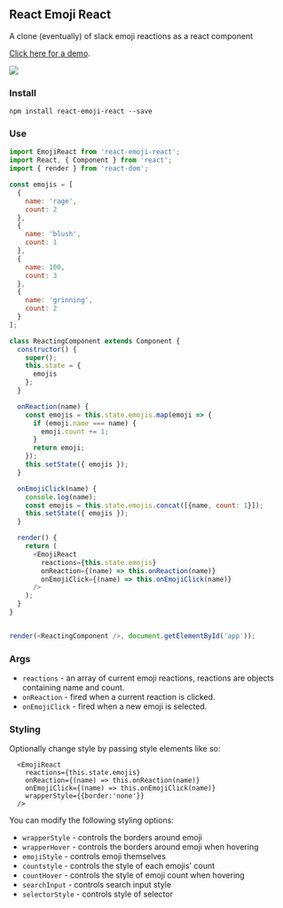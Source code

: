 ## React Emoji React

A clone (eventually) of slack emoji reactions as a react component

<a href="http://conorhastings.com/react-emoji-react/demo/index.html">Click here for a demo</a>. 

<img src="http://i.imgur.com/qbvWhU7.gif" />

### Install

`npm install react-emoji-react --save`

### Use

```js
import EmojiReact from 'react-emoji-react';
import React, { Component } from 'react';
import { render } from 'react-dom';

const emojis = [
  {
    name: 'rage',
    count: 2
  },
  {
    name: 'blush',
    count: 1
  },
  {
    name: 100,
    count: 3
  },
  {
    name: 'grinning',
    count: 2
  }
];

class ReactingComponent extends Component {
  constructor() {
    super();
    this.state = {
      emojis
    };
  }

  onReaction(name) {
    const emojis = this.state.emojis.map(emoji => {
      if (emoji.name === name) {
        emoji.count += 1;
      }
      return emoji;
    });
    this.setState({ emojis });
  }

  onEmojiClick(name) {
    console.log(name);
    const emojis = this.state.emojis.concat([{name, count: 1}]);
    this.setState({ emojis });
  }

  render() {
    return (
      <EmojiReact 
        reactions={this.state.emojis} 
        onReaction={(name) => this.onReaction(name)} 
        onEmojiClick={(name) => this.onEmojiClick(name)}
      />
    );
  }
}


render(<ReactingComponent />, document.getElementById('app'));
```


### Args

* `reactions` - an array of current emoji reactions, reactions are objects containing name and count.
* `onReaction` - fired when a current reaction is clicked.
* `onEmojiClick` - fired when a new emoji is selected.

### Styling

Optionally change style by passing style elements like so:

```
  <EmojiReact 
    reactions={this.state.emojis} 
    onReaction={(name) => this.onReaction(name)} 
    onEmojiClick={(name) => this.onEmojiClick(name)}
    wrapperStyle={{border:'none'}}
  />
```

You can modify the following styling options:

* `wrapperStyle` - controls the borders around emoji
* `wrapperHover` - controls the borders around emoji when hovering
* `emojiStyle` - controls emoji themselves
* `countstyle` - controls the style of each emojis' count
* `countHover` - controls the style of emoji count when hovering
* `searchInput` - controls search input style
* `selectorStyle` - controls style of selector


